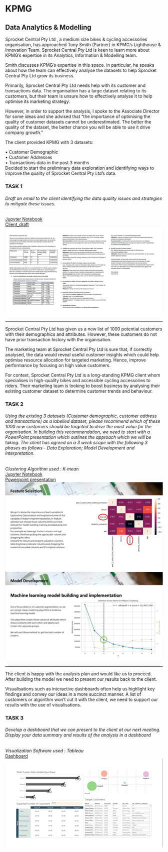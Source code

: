# KPMG
## Data Analytics & Modelling
Sprocket Central Pty Ltd , a medium size bikes & cycling accessories organisation, has approached Tony Smith (Partner) in KPMG’s Lighthouse & Innovation Team. Sprocket Central Pty Ltd  is keen to learn more about KPMG’s expertise in its Analytics, Information & Modelling team. 

Smith discusses KPMG’s expertise in this space. In particular, he speaks about how the team can effectively analyse the datasets to help Sprocket Central Pty Ltd grow its business.

Primarily, Sprocket Central Pty Ltd needs help with its customer and transactions data. The organisation has a large dataset relating to its customers, but their team is unsure how to effectively analyse it to help optimise its marketing strategy. 

However, in order to support the analysis, I spoke to the Associate Director for some ideas and she advised that “the importance of optimising the quality of customer datasets cannot be underestimated. The better the quality of the dataset, the better chance you will be able to use it drive company growth.”

The client provided KPMG with 3 datasets:

•	Customer Demographic  
•	Customer Addresses  
•	Transactions data in the past 3 months  
Decided to start the preliminary data exploration and identifying ways to improve the quality of Sprocket Central Pty Ltd’s data.  

### TASK 1 
###### Draft an email to the client identifying the data quality issues and strategies to mitigate these issues.  
[Jupyter Notebook](https://github.com/prashantlal56/KPMG_virtual_internship/blob/master/Jupyter%20Notebook/Data_quality_assessment.ipynb)  
[Client_draft](https://github.com/prashantlal56/KPMG_virtual_internship/blob/master/Client_draft.docx)  
![alt text](https://github.com/prashantlal56/KPMG_virtual_internship/blob/master/Project%20pictures/Client_draft.JPG)  

-------------------------------------------------------------------------------------------------------------------------------------------------------------------------------  

Sprocket Central Pty Ltd has given us a new list of 1000 potential customers with their demographics and attributes. However, these customers do not have prior transaction history with the organisation. 

The marketing team at Sprocket Central Pty Ltd is sure that, if correctly analysed, the data would reveal useful customer insights which could help optimise resource allocation for targeted marketing. Hence, improve performance by focusing on high value customers.

For context, Sprocket Central Pty Ltd is a long-standing KPMG client whom specialises in high-quality bikes and accessible cycling accessories to riders. Their marketing team is looking to boost business by analysing their existing customer dataset to determine customer trends and behaviour. 

### TASK 2 
###### Using the existing 3 datasets (Customer demographic, customer address and transactions) as a labelled dataset, please recommend which of these 1000 new customers should be targeted to drive the most value for the organisation. In building this recommendation, we need to start with a PowerPoint presentation which outlines the approach which we will be taking. The client has agreed on a 3 week scope with the following 3 phases as follows - Data Exploration; Model Development and Interpretation.

*Clustering Algorithm used : K-mean*  
[Jupyter Notebook](https://github.com/prashantlal56/KPMG_virtual_internship/blob/master/Jupyter%20Notebook/Data_insights.ipynb)  
[Powerpoint presentation](https://github.com/prashantlal56/KPMG_virtual_internship/blob/master/Data_insights.pptx)  
![alt text](https://github.com/prashantlal56/KPMG_virtual_internship/blob/master/Project%20pictures/Data_insights_2.jpg)![alt text](https://github.com/prashantlal56/KPMG_virtual_internship/blob/master/Project%20pictures/Data_insights_1.jpg)

------------------------------------------------------------------------------------------------------------------------------------------------------------------------------- 

The client is happy with the analysis plan and would like us to proceed.  After building the model we need to present our results back to the client. 

Visualisations such as interactive dashboards often help us highlight key findings and convey our ideas in a more succinct manner. A list of customers or algorithm won’t cut it with the client, we need to support our results with the use of visualisations. 

### TASK 3
###### Develop a dashboard that we can present to the client at our next meeting. Display your data summary and results of the analysis in a dashboard
*Visualization Software used : Tableau*  
[Dashboard](https://github.com/prashantlal56/KPMG_virtual_internship/blob/master/Final%20Dashboard.twbx)  
![alt text](https://github.com/prashantlal56/KPMG_virtual_internship/blob/master/Project%20pictures/Dashboard.jpg)  
